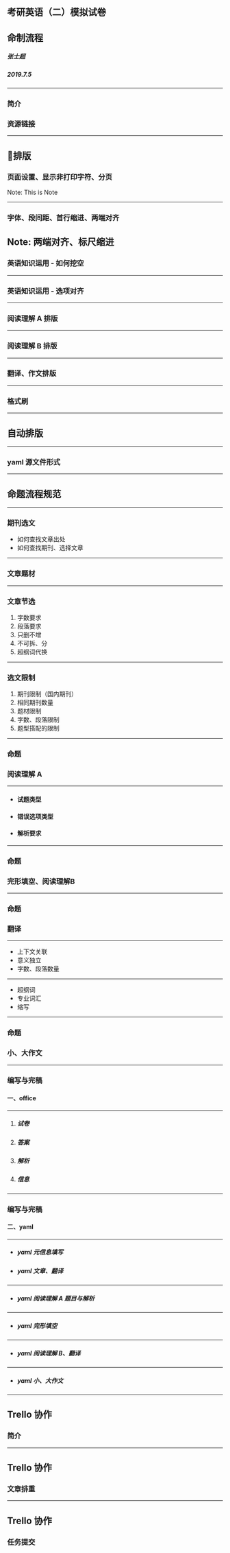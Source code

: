 ## 考研英语（二）模拟试卷
## 命制流程
##### 张士超
##### 2019.7.5

---
### 简介
### 资源链接

---
## 排版
### 页面设置、显示非打印字符、分页
Note: This is Note

----
### 字体、段间距、首行缩进、两端对齐

Note: 两端对齐、标尺缩进
----
### 英语知识运用 - 如何挖空
----
### 英语知识运用 - 选项对齐
----
### 阅读理解 A 排版

----
### 阅读理解 B 排版

----
### 翻译、作文排版

----
### 格式刷

---
## 自动排版

----
### yaml 源文件形式

---
## 命题流程规范

----
### 期刊选文
- 如何查找文章出处
- 如何查找期刊、选择文章

----
### 文章题材

----
### 文章节选
1. 字数要求
2. 段落要求
3. 只删不增
4. 不可拆、分
5. 超纲词代换

----
### 选文限制
1. 期刊限制（国内期刊）
2. 相同期刊数量
3. 题材限制
4. 字数、段落限制
5. 题型搭配的限制

---
### 命题
### 阅读理解 A

----
- #### 试题类型
- #### 错误选项类型
- #### 解析要求


---
### 命题
### 完形填空、阅读理解B

---
### 命题
### 翻译

----
- 上下文关联
- 意义独立
- 字数、段落数量
----
- 超纲词
- 专业词汇
- 缩写

---
### 命题
### 小、大作文

---
### 编写与完稿
#### 一、office

----
1. ##### 试卷
2. ##### 答案
3. ##### 解析
4. ##### 信息

---
### 编写与完稿
#### 二、yaml 

----
- ##### yaml 元信息填写
- ##### yaml 文章、翻译
  
----
- ##### yaml 阅读理解 A 题目与解析
----
- ##### yaml 完形填空
----
- ##### yaml 阅读理解 B、翻译
----
- ##### yaml 小、大作文


---
## Trello 协作
### 简介

----
## Trello 协作
### 文章排重

----
## Trello 协作
### 任务提交




